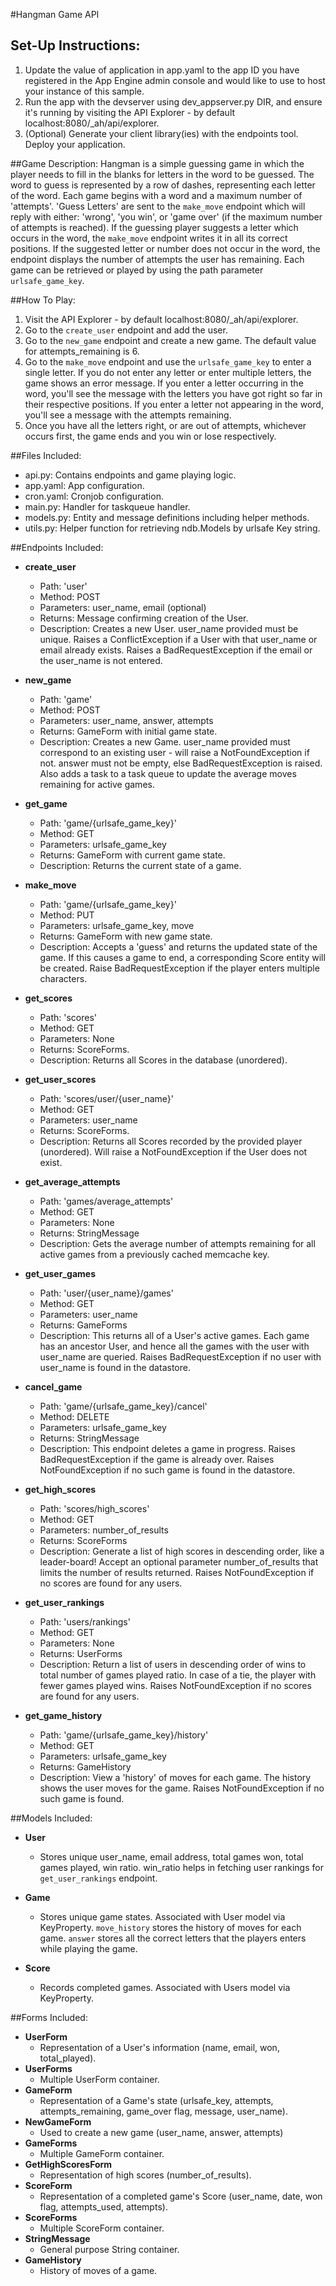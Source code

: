 #Hangman Game API

## Set-Up Instructions:
1.  Update the value of application in app.yaml to the app ID you have registered
 in the App Engine admin console and would like to use to host your instance of this sample.
2.  Run the app with the devserver using dev_appserver.py DIR, and ensure it's
 running by visiting the API Explorer - by default localhost:8080/_ah/api/explorer.
3.  (Optional) Generate your client library(ies) with the endpoints tool.
 Deploy your application.
 

##Game Description:
Hangman is a simple guessing game in which the player needs to fill in the blanks for letters
in the word to be guessed. The word to guess is represented by a row of dashes, 
representing each letter of the word. Each game begins with a word and a maximum 
number of 'attempts'. 'Guess Letters' are sent to the `make_move` endpoint which 
will reply with either: 'wrong', 'you win', or 'game over' (if the maximum
number of attempts is reached).
If the guessing player suggests a letter which occurs in the word, the `make_move` endpoint
writes it in all its correct positions. If the suggested letter or number does not 
occur in the word, the endpoint displays the number of attempts the user has remaining. 
Each game can be retrieved or played by using the path parameter `urlsafe_game_key`.

##How To Play:
1. Visit the API Explorer - by default localhost:8080/_ah/api/explorer.
2. Go to the `create_user` endpoint and add the user.
3. Go to the `new_game` endpoint and create a new game. The default value for attempts_remaining is 6.
4. Go to the `make_move` endpoint and use the `urlsafe_game_key` to enter a single letter.
   If you do not enter any letter or enter multiple letters, the game shows an error message.
   If you enter a letter occurring in the word, you'll see the message with the letters you have got right
   so far in their respective positions.
   If you enter a letter not appearing in the word, you'll see a message with the attempts remaining.
5. Once you have all the letters right, or are out of attempts, whichever occurs first, the game ends and 
   you win or lose respectively.

##Files Included:
 - api.py: Contains endpoints and game playing logic.
 - app.yaml: App configuration.
 - cron.yaml: Cronjob configuration.
 - main.py: Handler for taskqueue handler.
 - models.py: Entity and message definitions including helper methods.
 - utils.py: Helper function for retrieving ndb.Models by urlsafe Key string.

##Endpoints Included:
 - **create_user**
    - Path: 'user'
    - Method: POST
    - Parameters: user_name, email (optional)
    - Returns: Message confirming creation of the User.
    - Description: Creates a new User. user_name provided must be unique. 
    Raises a ConflictException if a User with that user_name or email already exists.
    Raises a BadRequestException if the email or the user_name is not entered.
    
 - **new_game**
    - Path: 'game'
    - Method: POST
    - Parameters: user_name, answer, attempts
    - Returns: GameForm with initial game state.
    - Description: Creates a new Game. user_name provided must correspond to an
    existing user - will raise a NotFoundException if not. answer must not be empty, 
    else BadRequestException is raised. Also adds a task to a task queue to update
    the average moves remaining for active games.
     
 - **get_game**
    - Path: 'game/{urlsafe_game_key}'
    - Method: GET
    - Parameters: urlsafe_game_key
    - Returns: GameForm with current game state.
    - Description: Returns the current state of a game.
    
 - **make_move**
    - Path: 'game/{urlsafe_game_key}'
    - Method: PUT
    - Parameters: urlsafe_game_key, move
    - Returns: GameForm with new game state.
    - Description: Accepts a 'guess' and returns the updated state of the game.
    If this causes a game to end, a corresponding Score entity will be created.
    Raise BadRequestException if the player enters multiple characters.
    
 - **get_scores**
    - Path: 'scores'
    - Method: GET
    - Parameters: None
    - Returns: ScoreForms.
    - Description: Returns all Scores in the database (unordered).
    
 - **get_user_scores**
    - Path: 'scores/user/{user_name}'
    - Method: GET
    - Parameters: user_name
    - Returns: ScoreForms. 
    - Description: Returns all Scores recorded by the provided player (unordered).
    Will raise a NotFoundException if the User does not exist. 
    
 - **get_average_attempts**
    - Path: 'games/average_attempts'
    - Method: GET
    - Parameters: None
    - Returns: StringMessage
    - Description: Gets the average number of attempts remaining for all active games
    from a previously cached memcache key.
    
 - **get_user_games**
    - Path: 'user/{user_name}/games'
    - Method: GET
    - Parameters: user_name
    - Returns: GameForms
    - Description: This returns all of a User's active games. Each game has an ancestor User,
    and hence all the games with the user with user_name are queried. 
    Raises BadRequestException if no user with user_name is found in the datastore.
    
 - **cancel_game**
    - Path: 'game/{urlsafe_game_key}/cancel'
    - Method: DELETE
    - Parameters: urlsafe_game_key
    - Returns: StringMessage
    - Description: This endpoint deletes a game in progress.
     Raises BadRequestException if the game is already over.
     Raises NotFoundException if no such game is found in the datastore.
    
 - **get_high_scores**
    - Path: 'scores/high_scores'
    - Method: GET
    - Parameters: number_of_results
    - Returns: ScoreForms
    - Description: Generate a list of high scores in descending order, like a leader-board!
    Accept an optional parameter number_of_results that limits the number of results returned.
    Raises NotFoundException if no scores are found for any users.
 
 - **get_user_rankings**
    - Path: 'users/rankings'
    - Method: GET
    - Parameters: None
    - Returns: UserForms
    - Description: Return a list of users in descending order of wins to total number 
    of games played ratio. In case of a tie, the player with fewer games played wins.
    Raises NotFoundException if no scores are found for any users.
    
    
 - **get_game_history**
    - Path: 'game/{urlsafe_game_key}/history'
    - Method: GET
    - Parameters: urlsafe_game_key
    - Returns: GameHistory
    - Description: View a 'history' of moves for each game. The history shows the user moves for the game.
    Raises NotFoundException if no such game is found.
 
##Models Included:
 - **User**
    - Stores unique user_name, email address, total games won, total games played, win ratio.
    win_ratio helps in fetching user rankings for `get_user_rankings` endpoint.
    
 - **Game**
    - Stores unique game states. Associated with User model via KeyProperty.
    `move_history` stores the history of moves for each game.
    `answer` stores all the correct letters that the players enters while playing the game. 
    
 - **Score**
    - Records completed games. Associated with Users model via KeyProperty.
    
##Forms Included:
 - **UserForm**
     - Representation of a User's information (name, email, won, total_played).
 - **UserForms**
      - Multiple UserForm container.
 - **GameForm**
    - Representation of a Game's state (urlsafe_key, attempts, attempts_remaining,
    game_over flag, message, user_name).
 - **NewGameForm**
     - Used to create a new game (user_name, answer, attempts)
 - **GameForms**
     - Multiple GameForm container.
 - **GetHighScoresForm**
    - Representation of high scores (number_of_results).
 - **ScoreForm**
    - Representation of a completed game's Score (user_name, date, won flag,
    attempts_used, attempts).
 - **ScoreForms**
    - Multiple ScoreForm container.
 - **StringMessage**
    - General purpose String container.
 - **GameHistory**
    - History of moves of a game.